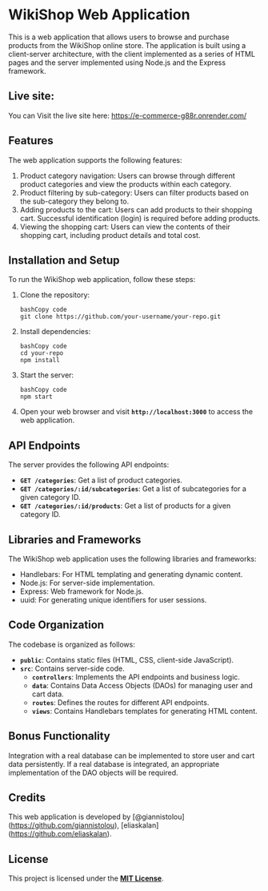 # **WikiShop Web Application**

This is a web application that allows users to browse and purchase products from the WikiShop online store. The application is built using a client-server architecture, with the client implemented as a series of HTML pages and the server implemented using Node.js and the Express framework.

## **Live site:**
You can Visit the live site here: https://e-commerce-g88r.onrender.com/
## **Features**

The web application supports the following features:

1. Product category navigation: Users can browse through different product categories and view the products within each category.
2. Product filtering by sub-category: Users can filter products based on the sub-category they belong to.
3. Adding products to the cart: Users can add products to their shopping cart. Successful identification (login) is required before adding products.
4. Viewing the shopping cart: Users can view the contents of their shopping cart, including product details and total cost.

## **Installation and Setup**

To run the WikiShop web application, follow these steps:

1. Clone the repository:
    
    ```
    bashCopy code
    git clone https://github.com/your-username/your-repo.git
    
    ```
    
2. Install dependencies:
    
    ```
    bashCopy code
    cd your-repo
    npm install
    
    ```
    
3. Start the server:
    
    ```
    bashCopy code
    npm start
    
    ```
    
4. Open your web browser and visit **`http://localhost:3000`** to access the web application.

## **API Endpoints**

The server provides the following API endpoints:

- **`GET /categories`**: Get a list of product categories.
- **`GET /categories/:id/subcategories`**: Get a list of subcategories for a given category ID.
- **`GET /categories/:id/products`**: Get a list of products for a given category ID.

## **Libraries and Frameworks**

The WikiShop web application uses the following libraries and frameworks:

- Handlebars: For HTML templating and generating dynamic content.
- Node.js: For server-side implementation.
- Express: Web framework for Node.js.
- uuid: For generating unique identifiers for user sessions.

## **Code Organization**

The codebase is organized as follows:

- **`public`**: Contains static files (HTML, CSS, client-side JavaScript).
- **`src`**: Contains server-side code.
    - **`controllers`**: Implements the API endpoints and business logic.
    - **`data`**: Contains Data Access Objects (DAOs) for managing user and cart data.
    - **`routes`**: Defines the routes for different API endpoints.
    - **`views`**: Contains Handlebars templates for generating HTML content.

## **Bonus Functionality**

Integration with a real database can be implemented to store user and cart data persistently. If a real database is integrated, an appropriate implementation of the DAO objects will be required.

## **Credits**

This web application is developed by [@giannistolou] (https://github.com/giannistolou), [eliaskalan] (https://github.com/eliaskalan).



## **License**

This project is licensed under the **[MIT License](https://chat.openai.com/LICENSE)**.
